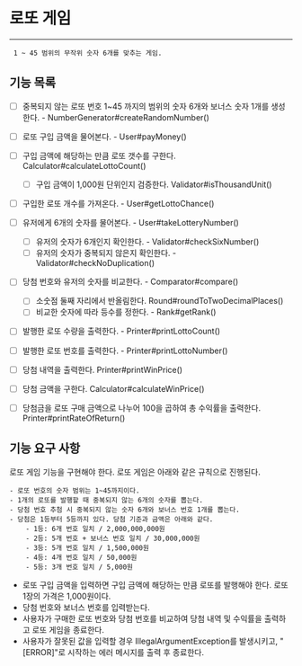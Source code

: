 # 로또 게임
- - -
```
 1 ~ 45 범위의 무작위 숫자 6개를 맞추는 게임.   
```
## 기능 목록

- [ ] 중복되지 않는 로또 번호 1~45 까지의 범위의 숫자 6개와 보너스 숫자 1개를 생성한다. - NumberGenerator#createRandomNumber()
- [ ] 로또 구입 금액을 물어본다. - User#payMoney()
- [ ] 구입 금액에 해당하는 만큼 로또 갯수를 구한다. Calculator#calculateLottoCount()
  - [ ] 구입 금액이 1,000원 단위인지 검증한다. Validator#isThousandUnit()
- [ ] 구입한 로또 개수를 가져온다. - User#getLottoChance()
- [ ] 유저에게 6개의 숫자를 물어본다. - User#takeLotteryNumber()
  - [ ] 유저의 숫자가 6개인지 확인한다. - Validator#checkSixNumber()
  - [ ] 유저의 숫자가 중복되지 않은지 확인한다. - Validator#checkNoDuplication()
- [ ] 당첨 번호와 유저의 숫자를 비교한다. - Comparator#compare()
  - [ ] 소숫점 둘째 자리에서 반올림한다. Round#roundToTwoDecimalPlaces()
  - [ ] 비교한 숫자에 따라 등수를 정한다. - Rank#getRank()
- [ ] 발행한 로또 수량을 출력한다. - Printer#printLottoCount()
- [ ] 발행한 로또 번호를 출력한다. - Printer#printLottoNumber()
- [ ] 당첨 내역을 출력한다. Printer#printWinPrice()
- [ ] 당첨 금액을 구한다. Calculator#calculateWinPrice()
- [ ] 당첨금을 로또 구매 금액으로 나누어 100을 곱하여 총 수익률을 출력한다. Printer#printRateOfReturn()


## 기능 요구 사항
로또 게임 기능을 구현해야 한다. 로또 게임은 아래와 같은 규칙으로 진행된다.

    - 로또 번호의 숫자 범위는 1~45까지이다.
    - 1개의 로또를 발행할 때 중복되지 않는 6개의 숫자를 뽑는다.
    - 당첨 번호 추첨 시 중복되지 않는 숫자 6개와 보너스 번호 1개를 뽑는다.
    - 당첨은 1등부터 5등까지 있다. 당첨 기준과 금액은 아래와 같다.
        - 1등: 6개 번호 일치 / 2,000,000,000원
        - 2등: 5개 번호 + 보너스 번호 일치 / 30,000,000원
        - 3등: 5개 번호 일치 / 1,500,000원
        - 4등: 4개 번호 일치 / 50,000원
        - 5등: 3개 번호 일치 / 5,000원

- 로또 구입 금액을 입력하면 구입 금액에 해당하는 만큼 로또를 발행해야 한다. 로또 1장의 가격은 1,000원이다.
- 당첨 번호와 보너스 번호를 입력받는다.
- 사용자가 구매한 로또 번호와 당첨 번호를 비교하여 당첨 내역 및 수익률을 출력하고 로또 게임을 종료한다.
- 사용자가 잘못된 값을 입력할 경우 IllegalArgumentException를 발생시키고, "[ERROR]"로 시작하는 에러 메시지를 출력 후 종료한다.
